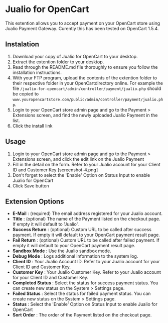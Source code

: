 # Jualio for OpenCart

This extention allows you to accept payment on your OpenCart store using Jualio Payment Gateway. Curently this has been tested on OpenCart 1.5.4.

## Instalation

1. Download your copy of Jualio for OpenCart to your desktop.
2. Extract the extention folder to your desktop.
3. Read through the README.md file thoroughly to ensure you follow the installation instructions.
4. With your FTP program, upload the contents of the extention folder to their respective folder in your OpenCartdirectory online. For example the file `/jualio-for-opencart/admin/controller/payment/jualio.php` should be copied to `www.youropencartstore.com/public/admin/controller/payment/jualio.php`.
5. Login to your OpenCart store admin page and go to the Payment > Extensions screen, and find the newly uploaded Jualio Payment in the list.
6. Click the install link

## Usage

1.  Login to your OpenCart store admin page and go to the Payment > Extensions screen, and click the edit link on the Jualio Payment
2. Fill in the detail on the form. Refer to your Jualio account for your Client ID and Customer Key [screenshot-4.png]
3. Don't forget to select the 'Enable' Option on Status Input to enable Jualio for OpenCart
4. Click Save button

## Extension Options

- **E-Mail** : (required) The email address registered for your Jualio account.
- **Title** : (optional) The name of the Payment listed on the checkout page. If empty it will default to 'Jualio'.
- **Success Return** : (optional) Custom URL to be called after success payment. If empty it will default to your OpenCart payment result page.
- **Fail Return** : (optional) Custom URL to be called after failed payment. If empty it will default to your OpenCart payment result page.
- **Sandbox Mode** : Use the Jualio sandbox mode.
- **Debug Mode** : Logs additional information to the system log.
- **Client ID** : Your Jualio Account ID. Refer to your Jualio account for your Client ID and Customer Key.
- **Customer Key** : Your Jualio Customer Key. Refer to your Jualio account for your Client ID and Customer Key.
- **Completed Status** : Select the status for success payment status. You can create new status on the System > Settings page.
- **Failed Status** : Select the status for failed payment status. You can create new status on the System > Settings page.
- **Status** : Select the 'Enable' Option on Status Input to enable Jualio for OpenCart
- **Sort Order** : The order of the Payment listed on the checkout page.
